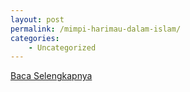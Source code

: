 ```yaml
---
layout: post
permalink: /mimpi-harimau-dalam-islam/
categories:
    - Uncategorized
---
```


[Baca Selengkapnya](/06)
